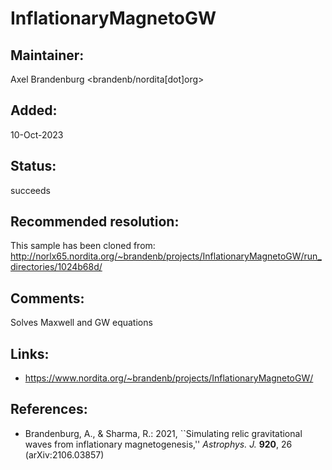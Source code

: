 
 InflationaryMagnetoGW
==========================

## Maintainer:

Axel Brandenburg <brandenb/nordita[dot]org>

## Added:

10-Oct-2023

## Status:

succeeds

## Recommended resolution:

This sample has been cloned from:
http://norlx65.nordita.org/~brandenb/projects/InflationaryMagnetoGW/run_directories/1024b68d/

## Comments:

Solves Maxwell and GW equations

## Links:
* https://www.nordita.org/~brandenb/projects/InflationaryMagnetoGW/

## References:

*  Brandenburg, A., & Sharma, R.: 2021, ``Simulating relic gravitational waves from inflationary magnetogenesis,''
   *Astrophys. J.* **920**, 26
   (arXiv:2106.03857)

